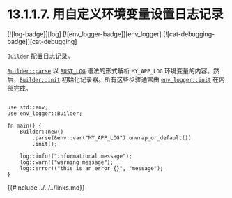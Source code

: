 # 13.1.1.7. 用自定义环境变量设置日志记录

[![log-badge]][log] [![env_logger-badge]][env_logger] [![cat-debugging-badge]][cat-debugging]

[`Builder`] 配置日志记录。

[`Builder::parse`] 以 [`RUST_LOG`] 语法的形式解析 `MY_APP_LOG` 环境变量的内容。然后，[`Builder::init`] 初始化记录器。所有这些步骤通常由 [`env_logger::init`] 在内部完成。

```rust,edition2018

use std::env;
use env_logger::Builder;

fn main() {
    Builder::new()
        .parse(&env::var("MY_APP_LOG").unwrap_or_default())
        .init();

    log::info!("informational message");
    log::warn!("warning message");
    log::error!("this is an error {}", "message");
}
```

[`env_logger::init`]: https://docs.rs/env_logger/*/env_logger/fn.init.html
[`Builder`]: https://docs.rs/env_logger/*/env_logger/struct.Builder.html
[`Builder::init`]: https://docs.rs/env_logger/*/env_logger/struct.Builder.html#method.init
[`Builder::parse`]: https://docs.rs/env_logger/*/env_logger/struct.Builder.html#method.parse
[`RUST_LOG`]: https://docs.rs/env_logger/*/env_logger/#enabling-logging

{{#include ../../../links.md}}
